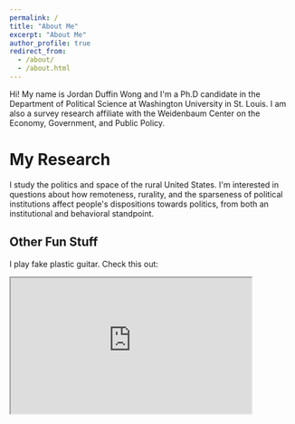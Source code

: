 ```yaml
---
permalink: /
title: "About Me"
excerpt: "About Me"
author_profile: true
redirect_from: 
  - /about/
  - /about.html
---
```


Hi! My name is Jordan Duffin Wong and I'm a Ph.D candidate in the Department of Political Science at Washington University in St. Louis. I am also a survey research affiliate with the Weidenbaum Center on the Economy, Government, and Public Policy.

My Research
======
I study the politics and space of the rural United States. I'm interested in questions about how remoteness, rurality, and the sparseness of political institutions affect people's dispositions towards politics, from both an institutional and behavioral standpoint.

<!--My Teaching
======
this is stuff about my teaching
-->

Other Fun Stuff
------
I play fake plastic guitar. Check this out:

<iframe src="https://drive.google.com/file/d/1tc8BZ_EMPloOzwGSXhHIDRwrwMHON00X/preview" width="426" height="240" allow="autoplay"></iframe>
